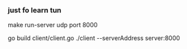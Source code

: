 ### just fo learn tun

make run-server
udp port 8000


go build client/client.go
./client --serverAddress server:8000



